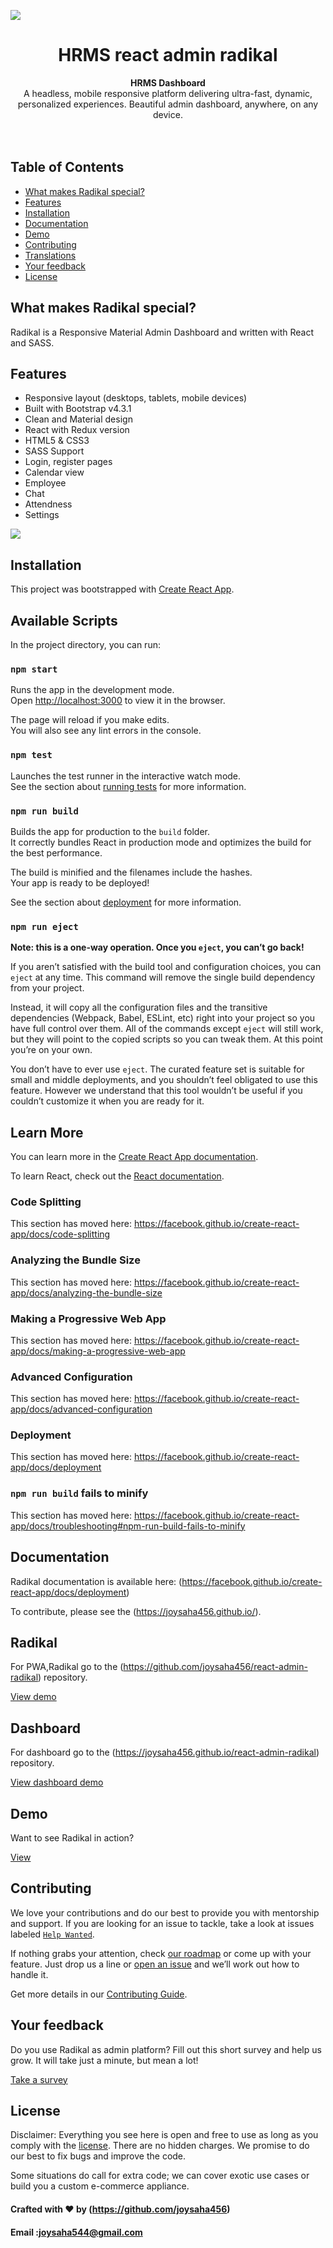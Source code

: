 ![](screenshots/screenshot1.png)

<div align="center">
  <h1>HRMS react admin radikal</h1>
</div>

<div align="center">
  <strong>HRMS Dashboard</strong>
</div>

<div align="center">
  A headless, mobile responsive platform delivering ultra-fast, dynamic, personalized experiences. Beautiful admin dashboard, anywhere, on any device.
</div>

<br>



<br>

## Table of Contents

- [What makes Radikal special?](#what-makes-Radikal-special)
- [Features](#features)
- [Installation](#installation)
- [Documentation](#documentation)
- [Demo](#demo)
- [Contributing](#contributing)
- [Translations](#translations)
- [Your feedback](#your-feedback)
- [License](#license)

## What makes Radikal special?

Radikal is a Responsive Material Admin Dashboard and written with React and SASS.

## Features

- Responsive layout (desktops, tablets, mobile devices)
- Built with Bootstrap v4.3.1
- Clean and Material design
- React with Redux version
- HTML5 & CSS3
- SASS Support
- Login, register pages
- Calendar view
- Employee
- Chat
- Attendness
- Settings



![](screenshots/screenshot2.png)

## Installation
This project was bootstrapped with [Create React App](https://github.com/facebook/create-react-app).

## Available Scripts

In the project directory, you can run:

### `npm start`

Runs the app in the development mode.<br>
Open [http://localhost:3000](http://localhost:3000) to view it in the browser.

The page will reload if you make edits.<br>
You will also see any lint errors in the console.

### `npm test`

Launches the test runner in the interactive watch mode.<br>
See the section about [running tests](https://facebook.github.io/create-react-app/docs/running-tests) for more information.

### `npm run build`

Builds the app for production to the `build` folder.<br>
It correctly bundles React in production mode and optimizes the build for the best performance.

The build is minified and the filenames include the hashes.<br>
Your app is ready to be deployed!

See the section about [deployment](https://facebook.github.io/create-react-app/docs/deployment) for more information.

### `npm run eject`

**Note: this is a one-way operation. Once you `eject`, you can’t go back!**

If you aren’t satisfied with the build tool and configuration choices, you can `eject` at any time. This command will remove the single build dependency from your project.

Instead, it will copy all the configuration files and the transitive dependencies (Webpack, Babel, ESLint, etc) right into your project so you have full control over them. All of the commands except `eject` will still work, but they will point to the copied scripts so you can tweak them. At this point you’re on your own.

You don’t have to ever use `eject`. The curated feature set is suitable for small and middle deployments, and you shouldn’t feel obligated to use this feature. However we understand that this tool wouldn’t be useful if you couldn’t customize it when you are ready for it.

## Learn More

You can learn more in the [Create React App documentation](https://facebook.github.io/create-react-app/docs/getting-started).

To learn React, check out the [React documentation](https://reactjs.org/).

### Code Splitting

This section has moved here: https://facebook.github.io/create-react-app/docs/code-splitting

### Analyzing the Bundle Size

This section has moved here: https://facebook.github.io/create-react-app/docs/analyzing-the-bundle-size

### Making a Progressive Web App

This section has moved here: https://facebook.github.io/create-react-app/docs/making-a-progressive-web-app

### Advanced Configuration

This section has moved here: https://facebook.github.io/create-react-app/docs/advanced-configuration

### Deployment

This section has moved here: https://facebook.github.io/create-react-app/docs/deployment

### `npm run build` fails to minify

This section has moved here: https://facebook.github.io/create-react-app/docs/troubleshooting#npm-run-build-fails-to-minify


## Documentation

Radikal documentation is available here: (https://facebook.github.io/create-react-app/docs/deployment)

To contribute, please see the (https://joysaha456.github.io/).


## Radikal

For PWA,Radikal go to the (https://github.com/joysaha456/react-admin-radikal) repository.

[View  demo](https://joysaha456.github.io/react-admin-radikal)

## Dashboard

For dashboard go to the (https://joysaha456.github.io/react-admin-radikal) repository.

[View dashboard demo](https://github.com/joysaha456/react-admin-radikal)

## Demo

Want to see Radikal in action?

[View ](https://joysaha456.github.io/react-admin-radikal)

## Contributing

We love your contributions and do our best to provide you with mentorship and support. If you are looking for an issue to tackle, take a look at issues labeled [`Help Wanted`](https://github.com/joysaha456/react-admin-radikal).

If nothing grabs your attention, check [our roadmap](https://github.com/joysaha456/react-admin-radikal) or come up with your feature. Just drop us a line or [open an issue](https://github.com/joysaha456/react-admin-radikal/issues/new) and we’ll work out how to handle it.

Get more details in our [Contributing Guide](https://github.com/joysaha456).

## Your feedback

Do you use Radikal as admin platform?
Fill out this short survey and help us grow. It will take just a minute, but mean a lot!

[Take a survey](https://github.com/joysaha456/react-admin-radikal)

## License

Disclaimer: Everything you see here is open and free to use as long as you comply with the [license](https://github.com/joysaha456/react-admin-radikal/blob/master/LICENSE). There are no hidden charges. We promise to do our best to fix bugs and improve the code.

Some situations do call for extra code; we can cover exotic use cases or build you a custom e-commerce appliance.

#### Crafted with ❤️ by (https://github.com/joysaha456)

#### Email :joysaha544@gmail.com